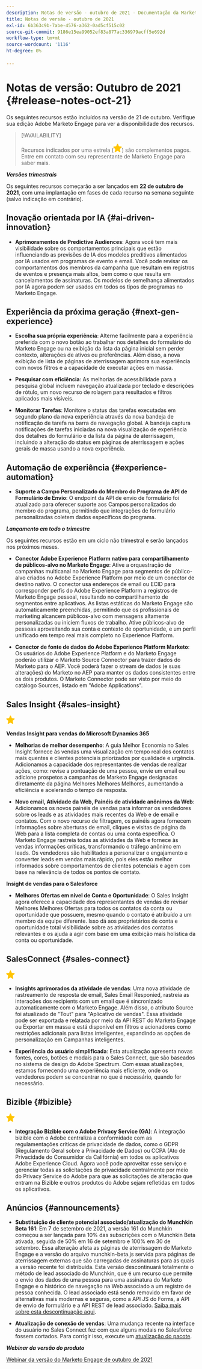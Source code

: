 ```yaml
---
description: Notas de versão - outubro de 2021 - Documentação da Marketo - Documentação do produto
title: Notas de versão - outubro de 2021
exl-id: 6b363c9b-7abe-4576-a362-0ad5cf515c02
source-git-commit: 9186e15ea99052ef83a877ac336979acff5e692d
workflow-type: tm+mt
source-wordcount: '1116'
ht-degree: 0%

---
```


# Notas de versão: Outubro de 2021 {#release-notes-oct-21}

Os seguintes recursos estão incluídos na versão de 21 de outubro. Verifique sua edição Adobe Marketo Engage para ver a disponibilidade dos recursos.

>[!AVAILABILITY]
>
>Recursos indicados por uma estrela (![](assets/yellow-star.png)) são complementos pagos. Entre em contato com seu representante de Marketo Engage para saber mais.

**_Versões trimestrais_**

Os seguintes recursos começarão a ser lançados em **22 de outubro de 2021**, com uma implantação em fases de cada recurso na semana seguinte (salvo indicação em contrário).

## Inovação orientada por IA {#ai-driven-innovation}

* **Aprimoramentos de Predictive Audiences**: Agora você tem mais visibilidade sobre os comportamentos principais que estão influenciando as previsões de IA dos modelos preditivos alimentados por IA usados em programas de evento e email. Você pode revisar os comportamentos dos membros da campanha que resultam em registros de eventos e presença mais altos, bem como o que resulta em cancelamentos de assinaturas. Os modelos de semelhança alimentados por IA agora podem ser usados em todos os tipos de programas no Marketo Engage.

## Experiência da próxima geração {#next-gen-experience}

* **Escolha sua própria experiência**: Alterne facilmente para a experiência preferida com o novo botão ao trabalhar nos detalhes do formulário do Marketo Engage ou na exibição da lista da página inicial sem perder contexto, alterações de ativos ou preferências. Além disso, a nova exibição de lista de páginas de aterrissagem aprimora sua experiência com novos filtros e a capacidade de executar ações em massa.

* **Pesquisar com eficiência**: As melhorias de acessibilidade para a pesquisa global incluem navegação atualizada por teclado e descrições de rótulo, um novo recurso de rolagem para resultados e filtros aplicados mais visíveis.

* **Monitorar Tarefas**: Monitore o status das tarefas executadas em segundo plano da nova experiência através da nova bandeja de notificação de tarefa na barra de navegação global. A bandeja captura notificações de tarefas iniciadas na nova visualização de experiência dos detalhes do formulário e da lista da página de aterrissagem, incluindo a alteração do status em páginas de aterrissagem e ações gerais de massa usando a nova experiência.

## Automação de experiência {#experience-automation}

* **Suporte a Campo Personalizado do Membro do Programa de API de Formulário de Envio**: O endpoint da API de envio de formulário foi atualizado para oferecer suporte aos Campos personalizados do membro do programa, permitindo que integrações de formulário personalizadas coletem dados específicos do programa.

**_Lançamento em todo o trimestre_**

Os seguintes recursos estão em um ciclo não trimestral e serão lançados nos próximos meses.

* **Conector Adobe Experience Platform nativo para compartilhamento de públicos-alvo no Marketo Engage**: Ative a orquestração de campanhas multicanal no Marketo Engage para segmentos de público-alvo criados no Adobe Experience Platform por meio de um conector de destino nativo. O conector usa endereços de email ou ECID para corresponder perfis do Adobe Experience Platform a registros de Marketo Engage pessoal, resultando no compartilhamento de segmentos entre aplicativos. As listas estáticas do Marketo Engage são automaticamente preenchidas, permitindo que os profissionais de marketing alcancem públicos-alvo com mensagens altamente personalizadas ou iniciem fluxos de trabalho. Ative públicos-alvo de pessoas aproveitando sua conta e contexto de oportunidade, e um perfil unificado em tempo real mais completo no Experience Platform.

* **Conector de fonte de dados do Adobe Experience Platform Marketo**: Os usuários do Adobe Experience Platform e do Marketo Engage poderão utilizar o Marketo Source Connector para trazer dados do Marketo para o AEP. Você poderá fazer o stream de dados (e suas alterações) do Marketo no AEP para manter os dados consistentes entre os dois produtos. O Marketo Connector pode ser visto por meio do catálogo Sources, listado em &quot;Adobe Applications&quot;.

## Sales Insight {#sales-insight}

![(estrela)](assets/yellow-star.png)

**Vendas Insight para vendas do Microsoft Dynamics 365**

* **Melhorias de melhor desempenho**: A guia Melhor Economia no Sales Insight fornece às vendas uma visualização em tempo real dos contatos mais quentes e clientes potenciais priorizados por qualidade e urgência. Adicionamos a capacidade dos representantes de vendas de realizar ações, como: revise a pontuação de uma pessoa, envie um email ou adicione prospetos a campanhas de Marketo Engage designadas diretamente da página Melhores Melhores Melhores, aumentando a eficiência e acelerando o tempo de resposta.

* **Novo email, Atividade da Web, Painéis de atividade anônimos da Web**: Adicionamos os novos painéis de vendas para informar os vendedores sobre os leads e as atividades mais recentes da Web e de email e contatos. Com o novo recurso de filtragem, os painéis agora fornecem informações sobre aberturas de email, cliques e visitas de página da Web para a lista completa de contas ou uma conta específica. O Marketo Engage rastreia todas as atividades da Web e fornece às vendas informações críticas, transformando o tráfego anônimo em leads. Os vendedores são habilitados a personalizar o engajamento e converter leads em vendas mais rápido, pois eles estão melhor informados sobre comportamentos de clientes potenciais e agem com base na relevância de todos os pontos de contato.

**Insight de vendas para o Salesforce**

* **Melhores Ofertas em nível de Conta e Oportunidade**: O Sales Insight agora oferece a capacidade dos representantes de vendas de revisar Melhores Melhores Ofertas para todos os contatos da conta ou oportunidade que possuem, mesmo quando o contato é atribuído a um membro da equipe diferente. Isso dá aos proprietários de conta e oportunidade total visibilidade sobre as atividades dos contatos relevantes e os ajuda a agir com base em uma exibição mais holística da conta ou oportunidade.

## SalesConnect {#sales-connect}

![(estrela)](assets/yellow-star.png)

* **Insights aprimorados da atividade de vendas**: Uma nova atividade de rastreamento de resposta de email, Sales Email Responied, rastreia as interações dos recipients com um email que é sincronizado automaticamente com o Marketo Engage. Além disso, o atributo Source foi atualizado de &quot;Tout&quot; para &quot;Aplicativo de vendas&quot;. Essa atividade pode ser exportada e relatada por meio da API REST do Marketo Engage ou Exportar em massa e está disponível em filtros e acionadores como restrições adicionais para listas inteligentes, expandindo as opções de personalização em Campanhas inteligentes.

* **Experiência do usuário simplificada**: Esta atualização apresenta novas fontes, cores, botões e modais para o Sales Connect, que são baseados no sistema de design do Adobe Spectrum. Com essas atualizações, estamos fornecendo uma experiência mais eficiente, onde os vendedores podem se concentrar no que é necessário, quando for necessário.

## Bizible {#bizible}

![](assets/yellow-star.png)

* **Integração Bizible com o Adobe Privacy Service (GA)**: A integração bizible com o Adobe centraliza a conformidade com as regulamentações críticas de privacidade de dados, como o GDPR (Regulamento Geral sobre a Privacidade de Dados) ou CCPA (Ato de Privacidade do Consumidor da Califórnia) em todos os aplicativos Adobe Experience Cloud. Agora você pode aproveitar esse serviço e gerenciar todas as solicitações de privacidade centralmente por meio do Privacy Service do Adobe para que as solicitações de alteração que entram na Bizible e outros produtos do Adobe sejam refletidas em todos os aplicativos.

## Anúncios {#announcements}

* **Substituição de cliente potencial associado/atualização do Munchkin Beta 161**: Em 7 de setembro de 2021, a versão 161 do Munchkin começou a ser lançada para 10% das subscrições com o Munchkin Beta ativada, seguida de 50% em 16 de setembro e 100% em 30 de setembro. Essa alteração afeta as páginas de aterrissagem do Marketo Engage e a versão do arquivo munchkin-beta.js servida para páginas de aterrissagem externas que são carregadas de assinaturas para as quais a versão recente foi distribuída. Esta versão descontinuará totalmente o método de lead associado do Munchkin, que é um recurso que permite o envio dos dados de uma pessoa para uma assinatura do Marketo Engage e o histórico de navegação na Web associado a um registro de pessoa conhecida. O lead associado está sendo removido em favor de alternativas mais modernas e seguras, como a API JS do Forms, a API de envio de formulário e a API REST de lead associado. [Saiba mais sobre esta descontinuação aqui](https://developers.marketo.com/blog/deprecation-of-munchkin-associate-lead-method/).

* **Atualização de conexão de vendas**: Uma mudança recente na interface do usuário no Sales Connect fez com que alguns modais no Salesforce fossem cortados. Para corrigir isso, execute um [atualização do pacote](/help/marketo/product-docs/marketo-sales-connect/crm/salesforce-customization/sales-connect-customizations-for-crm.md).

**_Webinar da versão do produto_**

[Webinar da versão do Marketo Engage de outubro de 2021](https://engage.marketo.com/October_Release_Webinar_On-Demand.html)
